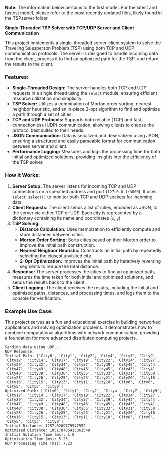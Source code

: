 **Note:** The information below pertains to the first model. For the latest and fastest model, please refer to the most recently updated files, likely found in the TSPserver folder.

**Single-Threaded TSP Solver with TCP/UDP Server and Client Communication**

This project implements a single-threaded server-client system to solve the Traveling Salesperson Problem (TSP) using both TCP and UDP communication protocols. The server is designed to handle incoming data from the client, process it to find an optimized path for the TSP, and return the results to the client.

### Features:
- **Single-Threaded Design:** The server handles both TCP and UDP requests in a single thread using the `select` module, ensuring efficient resource utilization and simplicity.
- **TSP Solver:** Utilizes a combination of Morton order sorting, nearest neighbor heuristic, and an in-place 2-opt algorithm to find and optimize a path through a set of cities.
- **TCP and UDP Protocols:** Supports both reliable (TCP) and fast, connectionless (UDP) communication, allowing clients to choose the protocol best suited to their needs.
- **JSON Communication:** Data is serialized and deserialized using JSON, ensuring a structured and easily parseable format for communication between server and client.
- **Performance Logging:** Measures and logs the processing time for both initial and optimized solutions, providing insights into the efficiency of the TSP solver.

### How It Works:
1. **Server Setup:** The server listens for incoming TCP and UDP connections on a specified address and port (`127.0.0.1:3000`). It uses `select.select()` to monitor both TCP and UDP sockets for incoming data.
2. **Client Requests:** The client sends a list of cities, encoded as JSON, to the server via either TCP or UDP. Each city is represented by a dictionary containing its name and coordinates (`x`, `y`).
3. **TSP Solving:**
   - **Distance Calculation:** Uses memoization to efficiently compute and store distances between cities.
   - **Morton Order Sorting:** Sorts cities based on their Morton order to improve the initial path construction.
   - **Nearest Neighbor Heuristic:** Constructs an initial path by repeatedly selecting the closest unvisited city.
   - **2-Opt Optimization:** Improves the initial path by iteratively reversing segments to reduce the total distance.
4. **Response:** The server processes the cities to find an optimized path, measures the time taken for both initial and optimized solutions, and sends the results back to the client.
5. **Client Logging:** The client receives the results, including the initial and optimized paths, distances, and processing times, and logs them to the console for verification.

### Example Use Case:
This project serves as a fun and educational exercise in building networked applications and solving optimization problems. It demonstrates how to combine computational algorithms with network communication, providing a foundation for more advanced distributed computing projects.

```
Sending data using UDP...
UDP Response:
Initial Path: ['City0', 'City1', 'City2', 'City4', 'City7', 'City9', 'City12', 'City14', 'City17', 'City19', 'City22', 'City24', 'City27', 'City29', 'City32', 'City34', 'City37', 'City39', 'City42', 'City44', 'City47', 'City49', 'City48', 'City46', 'City45', 'City43', 'City41', 'City40', 'City38', 'City36', 'City35', 'City33', 'City31', 'City30', 'City28', 'City26', 'City25', 'City23', 'City21', 'City20', 'City18', 'City16', 'City15', 'City13', 'City11', 'City10', 'City8', 'City6', 'City5', 'City3', 'City0']
Optimized Path: ['City0', 'City1', 'City2', 'City4', 'City7', 'City9', 'City12', 'City14', 'City17', 'City19', 'City22', 'City24', 'City27', 'City29', 'City32', 'City34', 'City37', 'City39', 'City42', 'City44', 'City47', 'City49', 'City48', 'City46', 'City45', 'City43', 'City41', 'City40', 'City38', 'City36', 'City35', 'City33', 'City31', 'City30', 'City28', 'City26', 'City25', 'City23', 'City21', 'City20', 'City18', 'City16', 'City15', 'City13', 'City11', 'City10', 'City8', 'City6', 'City5', 'City3', 'City0']
Initial Distance: 1257.0209779547552
Optimized Distance: 1051.0785415861549
Initial Solution Time (ms): 1.0
Optimization Time (ms): 5.23
UDP Processing Time (ms): 7.23
```
